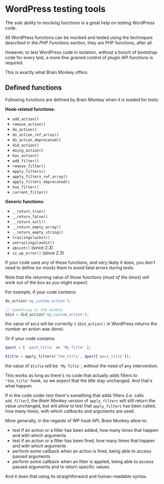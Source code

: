 # WordPress testing tools

The sole ability to mocking functions is a great help on testing WordPress code.

All WordPress functions can be mocked and tested using the techniques described in the _PHP Functions_ section, they are PHP functions, after all.

However, to test WordPress code in isolation, without a bunch of bootstrap code for every test, a more fine grained control of plugin API functions is required.

This is exactly what Brain Monkey offers.

## Defined functions

Following functions are defined by Brain Monkey when it is loaded for tests:

**Hook-related functions:**

* `add_action()`
* `remove_action()`
* `do_action()`
* `do_action_ref_array()`
* `do_action_deprecated()`
* `did_action()`
* `doing_action()`
* `has_action()`
* `add_filter()`
* `remove_filter()`
* `apply_filters()`
* `apply_filters_ref_array()`
* `apply_filters_deprecated()`
* `has_filter()`
* `current_filter()`

**Generic functions:**

* `__return_true()`
* `__return_false()`
* `__return_null()`
* `__return_empty_array()`
* `__return_empty_string()`
* `trailingslashit()`
* `untrailingslashit()`
* `absint()` \(since 2.3\)
* `is_wp_error()` \(since 2.3\)

If your code uses any of these functions, and very likely it does, you don't need to define \(or mock\) them to avoid fatal errors during tests.

Note that the returning value of those functions \(_most of the times_\) will work out of the box as you might expect.

For example, if your code contains:

```php
do_action('my_custom_action');

// something in the middle
$did = did_action('my_custom_action');
```

the value of `$did` will be correctly `1` \(`did_action()` in WordPress returns the number an action was _done_\).

Or if your code contains:

```php
$post = [ 'post_title' => 'My Title' ];

$title = apply_filters('the_title', $post['post_title']);
```

the value of `$title` will be `'My Title'`, without the need of any intervention.

This works as long as there's no code that actually adds filters to `"the_title"` hook, so we expect that the title stay unchanged. And that's what happen.

If in the code under test there's something that adds filters \(i.e. calls `add_filter`\), the _Brain Monkey version_ of `apply_filters` will still return the value unchanged, but will allow to test that `apply_filters` has been called, how many times, with which callbacks and arguments are used.

More generally, in the regards of WP hook API, Brain Monkey allow to:

* test if an action or a filter has been added, how many times that happen and with which arguments
* test if an action or a filter has been fired, how many times that happen and with which arguments
* perform some callback when an action is fired, being able to access passed arguments
* perform some callback when an filter is applied, being able to access passed arguments and to return specific values

And it does that using its straightforward and human-readable syntax.

